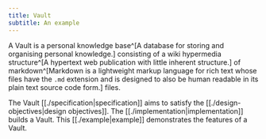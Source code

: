```yaml
---
title: Vault
subtitle: An example
---
```


A Vault is a personal knowledge base^[A database for storing and organising personal knowledge.]
consisting of a wiki hypermedia structure^[A hypertext web publication with little inherent structure.]
of markdown^[Markdown is a lightweight markup language for rich text whose files have the `.md` extension and is designed to also be human readable in its plain text source code form.] files.

The Vault [[./specification|specification]] aims to satisfy the [[./design-objectives|design objectives]].
The [[./implementation|implementation]] builds a Vault.
This [[./example|example]] demonstrates the features of a Vault.
